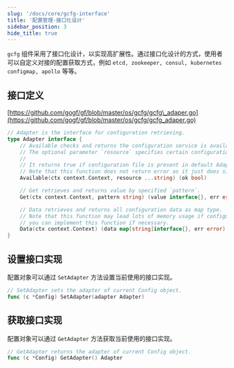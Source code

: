 ```yaml
---
slug: '/docs/core/gcfg-interface'
title: '配置管理-接口化设计'
sidebar_position: 3
hide_title: true
---
```


`gcfg` 组件采用了接口化设计，以实现高扩展性。通过接口化设计的方式，使用者可以自定义对接的配置获取方式，例如 `etcd, zookeeper, consul, kubernetes configmap, apollo` 等等。

## 接口定义

[https://github.com/gogf/gf/blob/master/os/gcfg/gcfg\_adaper.go](https://github.com/gogf/gf/blob/master/os/gcfg/gcfg_adaper.go)

```go
// Adapter is the interface for configuration retrieving.
type Adapter interface {
    // Available checks and returns the configuration service is available.
    // The optional parameter `resource` specifies certain configuration resource.
    //
    // It returns true if configuration file is present in default AdapterFile, or else false.
    // Note that this function does not return error as it just does simply check for backend configuration service.
    Available(ctx context.Context, resource ...string) (ok bool)

    // Get retrieves and returns value by specified `pattern`.
    Get(ctx context.Context, pattern string) (value interface{}, err error)

    // Data retrieves and returns all configuration data as map type.
    // Note that this function may lead lots of memory usage if configuration data is too large,
    // you can implement this function if necessary.
    Data(ctx context.Context) (data map[string]interface{}, err error)
}
```

## 设置接口实现

配置对象可以通过 `SetAdapter` 方法设置当前使用的接口实现。

```go
// SetAdapter sets the adapter of current Config object.
func (c *Config) SetAdapter(adapter Adapter)
```

## 获取接口实现

配置对象可以通过 `GetAdapter` 方法获取当前使用的接口实现。

```go
// GetAdapter returns the adapter of current Config object.
func (c *Config) GetAdapter() Adapter
```